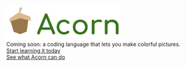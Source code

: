 <a href="https://lb123658.github.io/acornLanguage/" target="_blank">
<img src="images/acornLogo.png" width="60%" /></a><br>
Coming soon: a coding language that lets you make colorful pictures.
<br>
<a href="https://lb123658.github.io/acornLanguage/">Start learning it today</a> <br>
<a href="images/face.png">See what Acorn can do</a>
